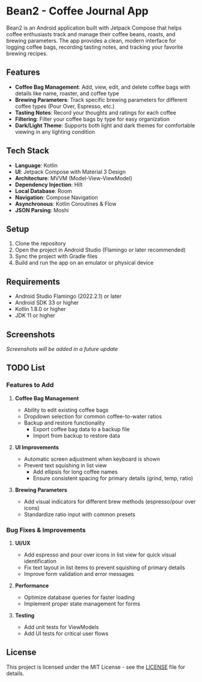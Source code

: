 # Bean2 - Coffee Journal App

Bean2 is an Android application built with Jetpack Compose that helps coffee enthusiasts track and manage their coffee beans, roasts, and brewing parameters. The app provides a clean, modern interface for logging coffee bags, recording tasting notes, and tracking your favorite brewing recipes.

## Features

- **Coffee Bag Management**: Add, view, edit, and delete coffee bags with details like name, roaster, and coffee type
- **Brewing Parameters**: Track specific brewing parameters for different coffee types (Pour Over, Espresso, etc.)
- **Tasting Notes**: Record your thoughts and ratings for each coffee
- **Filtering**: Filter your coffee bags by type for easy organization
- **Dark/Light Theme**: Supports both light and dark themes for comfortable viewing in any lighting condition

## Tech Stack

- **Language**: Kotlin
- **UI**: Jetpack Compose with Material 3 Design
- **Architecture**: MVVM (Model-View-ViewModel)
- **Dependency Injection**: Hilt
- **Local Database**: Room
- **Navigation**: Compose Navigation
- **Asynchronous**: Kotlin Coroutines & Flow
- **JSON Parsing**: Moshi

## Setup

1. Clone the repository
2. Open the project in Android Studio (Flamingo or later recommended)
3. Sync the project with Gradle files
4. Build and run the app on an emulator or physical device

## Requirements

- Android Studio Flamingo (2022.2.1) or later
- Android SDK 33 or higher
- Kotlin 1.8.0 or higher
- JDK 11 or higher

## Screenshots

*Screenshots will be added in a future update*

## TODO List

### Features to Add

1. **Coffee Bag Management**
   - Ability to edit existing coffee bags
   - Dropdown selection for common coffee-to-water ratios
   - Backup and restore functionality
     - Export coffee bag data to a backup file
     - Import from backup to restore data

2. **UI Improvements**
   - Automatic screen adjustment when keyboard is shown
   - Prevent text squishing in list view
     - Add ellipsis for long coffee names
     - Ensure consistent spacing for primary details (grind, temp, ratio)

3. **Brewing Parameters**
   - Add visual indicators for different brew methods (espresso/pour over icons)
   - Standardize ratio input with common presets

### Bug Fixes & Improvements

1. **UI/UX**
   - Add espresso and pour over icons in list view for quick visual identification
   - Fix text layout in list items to prevent squishing of primary details
   - Improve form validation and error messages

2. **Performance**
   - Optimize database queries for faster loading
   - Implement proper state management for forms

3. **Testing**
   - Add unit tests for ViewModels
   - Add UI tests for critical user flows

## License

This project is licensed under the MIT License - see the [LICENSE](LICENSE) file for details.
